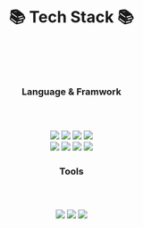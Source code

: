 

<h1 align="center">📚 Tech Stack 📚<h1/><br/>
  <h3 align="center">Language & Framwork<h3/> <br/>
  <p align="center"> 
<img src="https://img.shields.io/badge/javascript-F7DF1E?style=for-the-badge&logo=javascript&logoColor=black"> <img src="https://img.shields.io/badge/html-E34F26?style=for-the-badge&logo=html5&logoColor=white">
<img src="https://img.shields.io/badge/CSS-1572B6?style=for-the-badge&logo=CSS&logoColor=white">
<img src="https://img.shields.io/badge/python-3776AB?style=for-the-badge&logo=python&logoColor=white">
    <br/>
<img src="https://img.shields.io/badge/kotlin-7F52FF?style=for-the-badge&logo=kotlin&logoColor=white">
<img src="https://img.shields.io/badge/typeScript-3178C6?style=for-the-badge&logo=typeScript&logoColor=white">
<img src="https://img.shields.io/badge/c++-00599c?style=for-the-badge&logo=typeScript&logoColor=white">
<img src="https://img.shields.io/badge/React-61DAFB?style=for-the-badge&logo=React&logoColor=white">
    </p>


  <h3 align="center">Tools<h3/><br/>
  <p align="center">
<img src="https://img.shields.io/badge/Redux-764ABC?style=for-the-badge&logo=Redux&logoColor=white">
    <img src="https://img.shields.io/badge/gitHub-181717?style=for-the-badge&logo=gitHub&logoColor=white">
<img src="https://img.shields.io/badge/Vscode-007ACC?style=for-the-badge&logo=VisualStudioCode&logoColor=white">
</p>

